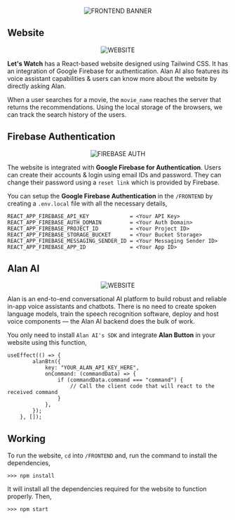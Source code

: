 <p align="center">
  <img src="https://user-images.githubusercontent.com/77505989/170736084-ec2217d5-8ac6-454f-8eef-a93a28136ef0.png" alt="FRONTEND BANNER" />
</p>

## Website

<p align="center">
  <img src="https://user-images.githubusercontent.com/77505989/170779500-189b1441-69d9-4cd1-a393-a0d78ebe565d.png" alt="WEBSITE" />
</p>

**Let's Watch** has a React-based website designed using Tailwind CSS. It has an integration of Google Firebase for authentication. Alan AI also features its voice assistant capabilities & users can know more about the website by directly asking Alan.

When a  user searches for a movie, the `movie_name` reaches the server that returns the recommendations. Using the local storage of the browsers, we can track the search history of the users.

## Firebase Authentication

<p align="center">
  <img src="https://user-images.githubusercontent.com/77505989/170775834-40172c4e-fa4b-4b4a-8b53-894e946496c4.png" alt="FIREBASE AUTH" />
</p>

The website is integrated with **Google Firebase for Authentication**. Users can create their accounts & login using email IDs and password. They can change their password using a `reset link` which is provided by Firebase.

You can setup the **Google Firebase Authentication** in the `/FRONTEND` by creating a `.env.local` file with all the necessary details,

```
REACT_APP_FIREBASE_API_KEY             = <Your API Key>
REACT_APP_FIREBASE_AUTH_DOMAIN         = <Your Auth Domain>
REACT_APP_FIREBASE_PROJECT_ID          = <Your Project ID>
REACT_APP_FIREBASE_STORAGE_BUCKET      = <Your Bucket Storage>
REACT_APP_FIREBASE_MESSAGING_SENDER_ID = <Your Messaging Sender ID>
REACT_APP_FIREBASE_APP_ID              = <Your App ID>
```

## Alan AI

<p align="center">
  <img src="https://user-images.githubusercontent.com/77505989/170778372-f1558ca8-aeca-468a-af3a-27efc0faff18.png" alt="WEBSITE" />
</p>

Alan is an end-to-end conversational AI platform to build robust and reliable in-app voice assistants and chatbots. There is no need to create spoken language models, train the speech recognition software, deploy and host voice components — the Alan AI backend does the bulk of work.

You only need to install `Alan AI's SDK` and integrate **Alan Button** in your website using this function,

```
useEffect(() => {
        alanBtn({
            key: "YOUR_ALAN_API_KEY_HERE",
            onCommand: (commandData) => {
                if (commandData.command === "command") {
                    // Call the client code that will react to the received command
                }
            },
        });
    }, []);
```

## Working

To run the website, `cd` into `/FRONTEND` and, run the command to install the dependencies,

```
>>> npm install
```

It will install all the dependencies required for the website to function properly. Then,

```
>>> npm start
```
